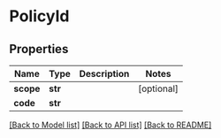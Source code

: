 # PolicyId


## Properties
Name | Type | Description | Notes
------------ | ------------- | ------------- | -------------
**scope** | **str** |  | [optional] 
**code** | **str** |  | 

[[Back to Model list]](../README.md#documentation-for-models) [[Back to API list]](../README.md#documentation-for-api-endpoints) [[Back to README]](../README.md)


